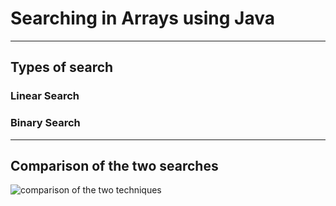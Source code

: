 # Searching in Arrays using Java

___  

## Types of search  
### Linear Search  
### Binary Search  

___  

## Comparison of the two searches

![comparison of the two techniques](https://www.mathwarehouse.com/programming/images/binary-vs-linear-search/binary-and-linear-search-animations.gif)